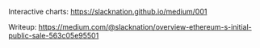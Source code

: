 Interactive charts: https://slacknation.github.io/medium/001

Writeup: https://medium.com/@slacknation/overview-ethereum-s-initial-public-sale-563c05e95501
